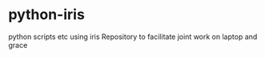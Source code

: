 # python-iris
python scripts etc using iris
Repository to facilitate joint work on laptop and grace
